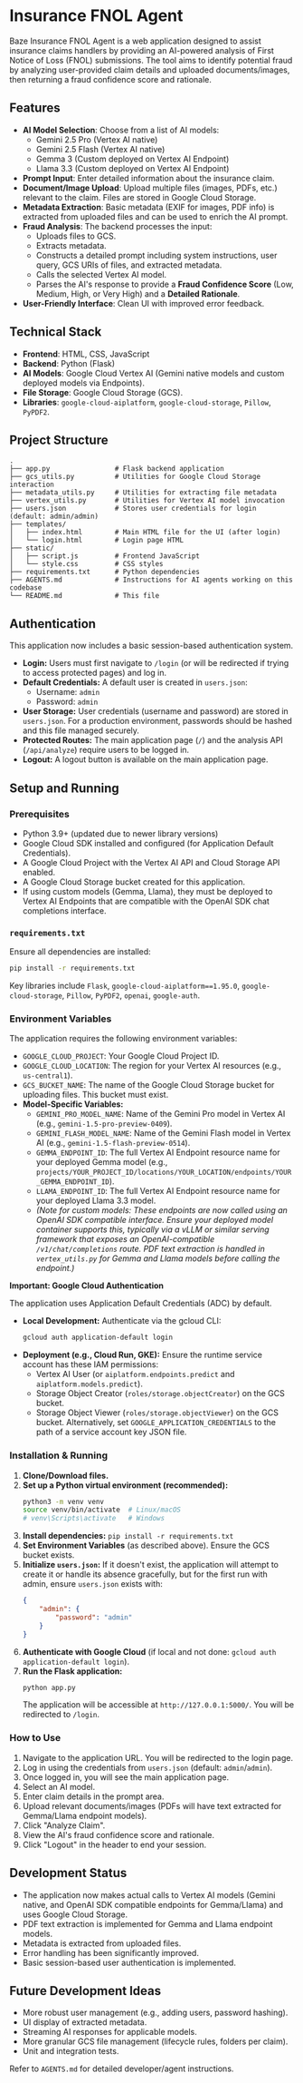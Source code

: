 # Insurance FNOL Agent

Baze Insurance FNOL Agent is a web application designed to assist insurance claims handlers by providing an AI-powered analysis of First Notice of Loss (FNOL) submissions. The tool aims to identify potential fraud by analyzing user-provided claim details and uploaded documents/images, then returning a fraud confidence score and rationale.

## Features

*   **AI Model Selection**: Choose from a list of AI models:
    *   Gemini 2.5 Pro (Vertex AI native)
    *   Gemini 2.5 Flash (Vertex AI native)
    *   Gemma 3 (Custom deployed on Vertex AI Endpoint)
    *   Llama 3.3 (Custom deployed on Vertex AI Endpoint)
*   **Prompt Input**: Enter detailed information about the insurance claim.
*   **Document/Image Upload**: Upload multiple files (images, PDFs, etc.) relevant to the claim. Files are stored in Google Cloud Storage.
*   **Metadata Extraction**: Basic metadata (EXIF for images, PDF info) is extracted from uploaded files and can be used to enrich the AI prompt.
*   **Fraud Analysis**: The backend processes the input:
    *   Uploads files to GCS.
    *   Extracts metadata.
    *   Constructs a detailed prompt including system instructions, user query, GCS URIs of files, and extracted metadata.
    *   Calls the selected Vertex AI model.
    *   Parses the AI's response to provide a **Fraud Confidence Score** (Low, Medium, High, or Very High) and a **Detailed Rationale**.
*   **User-Friendly Interface**: Clean UI with improved error feedback.

## Technical Stack

*   **Frontend**: HTML, CSS, JavaScript
*   **Backend**: Python (Flask)
*   **AI Models**: Google Cloud Vertex AI (Gemini native models and custom deployed models via Endpoints).
*   **File Storage**: Google Cloud Storage (GCS).
*   **Libraries**: `google-cloud-aiplatform`, `google-cloud-storage`, `Pillow`, `PyPDF2`.

## Project Structure

```
.
├── app.py                # Flask backend application
├── gcs_utils.py          # Utilities for Google Cloud Storage interaction
├── metadata_utils.py     # Utilities for extracting file metadata
├── vertex_utils.py       # Utilities for Vertex AI model invocation
├── users.json            # Stores user credentials for login (default: admin/admin)
├── templates/
│   ├── index.html        # Main HTML file for the UI (after login)
│   └── login.html        # Login page HTML
├── static/
│   ├── script.js         # Frontend JavaScript
│   └── style.css         # CSS styles
├── requirements.txt      # Python dependencies
├── AGENTS.md             # Instructions for AI agents working on this codebase
└── README.md             # This file
```

## Authentication

This application now includes a basic session-based authentication system.
*   **Login:** Users must first navigate to `/login` (or will be redirected if trying to access protected pages) and log in.
*   **Default Credentials:** A default user is created in `users.json`:
    *   Username: `admin`
    *   Password: `admin`
*   **User Storage:** User credentials (username and password) are stored in `users.json`. For a production environment, passwords should be hashed and this file managed securely.
*   **Protected Routes:** The main application page (`/`) and the analysis API (`/api/analyze`) require users to be logged in.
*   **Logout:** A logout button is available on the main application page.

## Setup and Running

### Prerequisites

*   Python 3.9+ (updated due to newer library versions)
*   Google Cloud SDK installed and configured (for Application Default Credentials).
*   A Google Cloud Project with the Vertex AI API and Cloud Storage API enabled.
*   A Google Cloud Storage bucket created for this application.
*   If using custom models (Gemma, Llama), they must be deployed to Vertex AI Endpoints that are compatible with the OpenAI SDK chat completions interface.

### `requirements.txt`
Ensure all dependencies are installed:
```bash
pip install -r requirements.txt
```
Key libraries include `Flask`, `google-cloud-aiplatform==1.95.0`, `google-cloud-storage`, `Pillow`, `PyPDF2`, `openai`, `google-auth`.

### Environment Variables

The application requires the following environment variables:
*   `GOOGLE_CLOUD_PROJECT`: Your Google Cloud Project ID.
*   `GOOGLE_CLOUD_LOCATION`: The region for your Vertex AI resources (e.g., `us-central1`).
*   `GCS_BUCKET_NAME`: The name of the Google Cloud Storage bucket for uploading files. This bucket must exist.
*   **Model-Specific Variables:**
    *   `GEMINI_PRO_MODEL_NAME`: Name of the Gemini Pro model in Vertex AI (e.g., `gemini-1.5-pro-preview-0409`).
    *   `GEMINI_FLASH_MODEL_NAME`: Name of the Gemini Flash model in Vertex AI (e.g., `gemini-1.5-flash-preview-0514`).
    *   `GEMMA_ENDPOINT_ID`: The full Vertex AI Endpoint resource name for your deployed Gemma model (e.g., `projects/YOUR_PROJECT_ID/locations/YOUR_LOCATION/endpoints/YOUR_GEMMA_ENDPOINT_ID`).
    *   `LLAMA_ENDPOINT_ID`: The full Vertex AI Endpoint resource name for your deployed Llama 3.3 model.
    *   *(Note for custom models: These endpoints are now called using an OpenAI SDK compatible interface. Ensure your deployed model container supports this, typically via a vLLM or similar serving framework that exposes an OpenAI-compatible `/v1/chat/completions` route. PDF text extraction is handled in `vertex_utils.py` for Gemma and Llama models before calling the endpoint.)*

**Important: Google Cloud Authentication**

The application uses Application Default Credentials (ADC) by default.
*   **Local Development:** Authenticate via the gcloud CLI:
    ```bash
    gcloud auth application-default login
    ```
*   **Deployment (e.g., Cloud Run, GKE):** Ensure the runtime service account has these IAM permissions:
    *   Vertex AI User (or `aiplatform.endpoints.predict` and `aiplatform.models.predict`).
    *   Storage Object Creator (`roles/storage.objectCreator`) on the GCS bucket.
    *   Storage Object Viewer (`roles/storage.objectViewer`) on the GCS bucket.
    Alternatively, set `GOOGLE_APPLICATION_CREDENTIALS` to the path of a service account key JSON file.

### Installation & Running

1.  **Clone/Download files.**
2.  **Set up a Python virtual environment (recommended):**
    ```bash
    python3 -m venv venv
    source venv/bin/activate  # Linux/macOS
    # venv\Scripts\activate   # Windows
    ```
3.  **Install dependencies:** `pip install -r requirements.txt`
4.  **Set Environment Variables** (as described above). Ensure the GCS bucket exists.
5.  **Initialize `users.json`:** If it doesn't exist, the application will attempt to create it or handle its absence gracefully, but for the first run with admin, ensure `users.json` exists with:
    ```json
    {
        "admin": {
            "password": "admin"
        }
    }
    ```
6.  **Authenticate with Google Cloud** (if local and not done: `gcloud auth application-default login`).
7.  **Run the Flask application:**
    ```bash
    python app.py
    ```
    The application will be accessible at `http://127.0.0.1:5000/`. You will be redirected to `/login`.

### How to Use

1.  Navigate to the application URL. You will be redirected to the login page.
2.  Log in using the credentials from `users.json` (default: `admin`/`admin`).
3.  Once logged in, you will see the main application page.
4.  Select an AI model.
5.  Enter claim details in the prompt area.
6.  Upload relevant documents/images (PDFs will have text extracted for Gemma/Llama endpoint models).
7.  Click "Analyze Claim".
8.  View the AI's fraud confidence score and rationale.
9.  Click "Logout" in the header to end your session.

## Development Status

*   The application now makes actual calls to Vertex AI models (Gemini native, and OpenAI SDK compatible endpoints for Gemma/Llama) and uses Google Cloud Storage.
*   PDF text extraction is implemented for Gemma and Llama endpoint models.
*   Metadata is extracted from uploaded files.
*   Error handling has been significantly improved.
*   Basic session-based user authentication is implemented.

## Future Development Ideas

*   More robust user management (e.g., adding users, password hashing).
*   UI display of extracted metadata.
*   Streaming AI responses for applicable models.
*   More granular GCS file management (lifecycle rules, folders per claim).
*   Unit and integration tests.

Refer to `AGENTS.md` for detailed developer/agent instructions.
```
